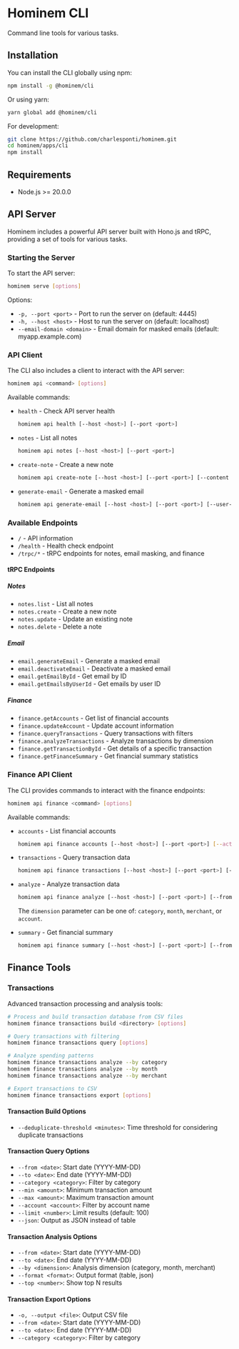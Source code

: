 # Hominem CLI

Command line tools for various tasks.

## Installation

You can install the CLI globally using npm:

```bash
npm install -g @hominem/cli
```

Or using yarn:

```bash
yarn global add @hominem/cli
```

For development:

```bash
git clone https://github.com/charlesponti/hominem.git
cd hominem/apps/cli
npm install
```

## Requirements

- Node.js >= 20.0.0

## API Server

Hominem includes a powerful API server built with Hono.js and tRPC, providing a set of tools for various tasks.

### Starting the Server

To start the API server:

```bash
hominem serve [options]
```

Options:
- `-p, --port <port>` - Port to run the server on (default: 4445)
- `-h, --host <host>` - Host to run the server on (default: localhost)
- `--email-domain <domain>` - Email domain for masked emails (default: myapp.example.com)

### API Client

The CLI also includes a client to interact with the API server:

```bash
hominem api <command> [options]
```

Available commands:

- `health` - Check API server health
  ```bash
  hominem api health [--host <host>] [--port <port>]
  ```

- `notes` - List all notes
  ```bash
  hominem api notes [--host <host>] [--port <port>]
  ```

- `create-note` - Create a new note
  ```bash
  hominem api create-note [--host <host>] [--port <port>] [--content <content>]
  ```

- `generate-email` - Generate a masked email
  ```bash
  hominem api generate-email [--host <host>] [--port <port>] [--user-id <userId>]
  ```

### Available Endpoints

- `/` - API information
- `/health` - Health check endpoint
- `/trpc/*` - tRPC endpoints for notes, email masking, and finance

#### tRPC Endpoints

##### Notes
- `notes.list` - List all notes
- `notes.create` - Create a new note
- `notes.update` - Update an existing note
- `notes.delete` - Delete a note

##### Email
- `email.generateEmail` - Generate a masked email
- `email.deactivateEmail` - Deactivate a masked email
- `email.getEmailById` - Get email by ID
- `email.getEmailsByUserId` - Get emails by user ID

##### Finance
- `finance.getAccounts` - Get list of financial accounts
- `finance.updateAccount` - Update account information
- `finance.queryTransactions` - Query transactions with filters
- `finance.analyzeTransactions` - Analyze transactions by dimension
- `finance.getTransactionById` - Get details of a specific transaction
- `finance.getFinanceSummary` - Get financial summary statistics

### Finance API Client

The CLI provides commands to interact with the finance endpoints:

```bash
hominem api finance <command> [options]
```

Available commands:

- `accounts` - List financial accounts
  ```bash
  hominem api finance accounts [--host <host>] [--port <port>] [--active-only] [--json]
  ```

- `transactions` - Query transaction data
  ```bash
  hominem api finance transactions [--host <host>] [--port <port>] [--from <date>] [--to <date>] [--category <category>] [--search <text>] [--min <amount>] [--max <amount>] [--account <name>] [--limit <n>] [--json]
  ```

- `analyze` - Analyze transaction data
  ```bash
  hominem api finance analyze [--host <host>] [--port <port>] [--from <date>] [--to <date>] [--dimension <dim>] [--top <n>] [--json]
  ```
  
  The `dimension` parameter can be one of: `category`, `month`, `merchant`, or `account`.

- `summary` - Get financial summary
  ```bash
  hominem api finance summary [--host <host>] [--port <port>] [--from <date>] [--to <date>] [--json]
  ```

## Finance Tools

### Transactions

Advanced transaction processing and analysis tools:

```bash
# Process and build transaction database from CSV files
hominem finance transactions build <directory> [options]

# Query transactions with filtering
hominem finance transactions query [options]

# Analyze spending patterns
hominem finance transactions analyze --by category
hominem finance transactions analyze --by month
hominem finance transactions analyze --by merchant

# Export transactions to CSV
hominem finance transactions export [options]
```

#### Transaction Build Options

- `--deduplicate-threshold <minutes>`: Time threshold for considering duplicate transactions

#### Transaction Query Options

- `--from <date>`: Start date (YYYY-MM-DD)
- `--to <date>`: End date (YYYY-MM-DD)
- `--category <category>`: Filter by category
- `--min <amount>`: Minimum transaction amount
- `--max <amount>`: Maximum transaction amount
- `--account <account>`: Filter by account name
- `--limit <number>`: Limit results (default: 100)
- `--json`: Output as JSON instead of table

#### Transaction Analysis Options

- `--from <date>`: Start date (YYYY-MM-DD)
- `--to <date>`: End date (YYYY-MM-DD)
- `--by <dimension>`: Analysis dimension (category, month, merchant)
- `--format <format>`: Output format (table, json)
- `--top <number>`: Show top N results

#### Transaction Export Options

- `-o, --output <file>`: Output CSV file
- `--from <date>`: Start date (YYYY-MM-DD)
- `--to <date>`: End date (YYYY-MM-DD)
- `--category <category>`: Filter by category